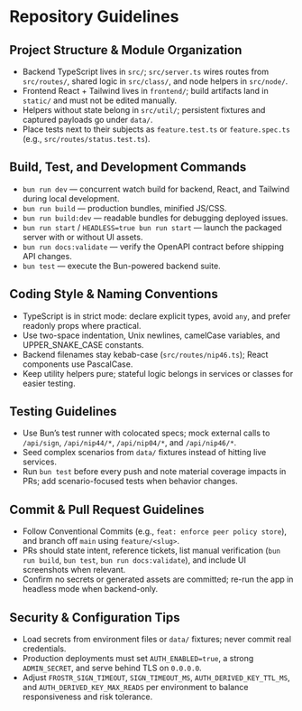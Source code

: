 # Repository Guidelines

## Project Structure & Module Organization
- Backend TypeScript lives in `src/`; `src/server.ts` wires routes from `src/routes/`, shared logic in `src/class/`, and node helpers in `src/node/`.
- Frontend React + Tailwind lives in `frontend/`; build artifacts land in `static/` and must not be edited manually.
- Helpers without state belong in `src/util/`; persistent fixtures and captured payloads go under `data/`.
- Place tests next to their subjects as `feature.test.ts` or `feature.spec.ts` (e.g., `src/routes/status.test.ts`).

## Build, Test, and Development Commands
- `bun run dev` — concurrent watch build for backend, React, and Tailwind during local development.
- `bun run build` — production bundles, minified JS/CSS.
- `bun run build:dev` — readable bundles for debugging deployed issues.
- `bun run start` / `HEADLESS=true bun run start` — launch the packaged server with or without UI assets.
- `bun run docs:validate` — verify the OpenAPI contract before shipping API changes.
- `bun test` — execute the Bun-powered backend suite.

## Coding Style & Naming Conventions
- TypeScript is in strict mode: declare explicit types, avoid `any`, and prefer readonly props where practical.
- Use two-space indentation, Unix newlines, camelCase variables, and UPPER_SNAKE_CASE constants.
- Backend filenames stay kebab-case (`src/routes/nip46.ts`); React components use PascalCase.
- Keep utility helpers pure; stateful logic belongs in services or classes for easier testing.

## Testing Guidelines
- Use Bun’s test runner with colocated specs; mock external calls to `/api/sign`, `/api/nip44/*`, `/api/nip04/*`, and `/api/nip46/*`.
- Seed complex scenarios from `data/` fixtures instead of hitting live services.
- Run `bun test` before every push and note material coverage impacts in PRs; add scenario-focused tests when behavior changes.

## Commit & Pull Request Guidelines
- Follow Conventional Commits (e.g., `feat: enforce peer policy store`), and branch off `main` using `feature/<slug>`.
- PRs should state intent, reference tickets, list manual verification (`bun run build`, `bun test`, `bun run docs:validate`), and include UI screenshots when relevant.
- Confirm no secrets or generated assets are committed; re-run the app in headless mode when backend-only.

## Security & Configuration Tips
- Load secrets from environment files or `data/` fixtures; never commit real credentials.
- Production deployments must set `AUTH_ENABLED=true`, a strong `ADMIN_SECRET`, and serve behind TLS on `0.0.0.0`.
- Adjust `FROSTR_SIGN_TIMEOUT`, `SIGN_TIMEOUT_MS`, `AUTH_DERIVED_KEY_TTL_MS`, and `AUTH_DERIVED_KEY_MAX_READS` per environment to balance responsiveness and risk tolerance.
